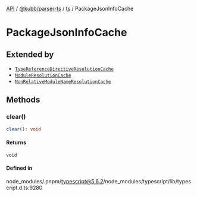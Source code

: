 [API](../../../../../packages.md) / [@kubb/parser-ts](../../../index.md) / [ts](../index.md) / PackageJsonInfoCache

# PackageJsonInfoCache

## Extended by

- [`TypeReferenceDirectiveResolutionCache`](TypeReferenceDirectiveResolutionCache.md)
- [`ModuleResolutionCache`](ModuleResolutionCache.md)
- [`NonRelativeModuleNameResolutionCache`](NonRelativeModuleNameResolutionCache.md)

## Methods

### clear()

```ts
clear(): void
```

#### Returns

`void`

#### Defined in

node\_modules/.pnpm/typescript@5.6.2/node\_modules/typescript/lib/typescript.d.ts:9280
